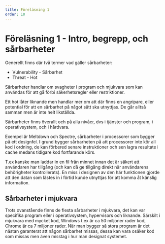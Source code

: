 ```yaml
---
title: Föreläsning 1
order: 10
---
```


# Föreläsning 1 - Intro, begrepp, och sårbarheter

Generellt finns där två termer vad gäller sårbarheter:

- Vulnerability - Sårbarhet
- Threat - Hot

Sårbarheter handlar om svagheter i program och mjukvara som kan användas för att gå förbi säkerhetsregler eller restriktioner.

Ett hot låter liknande men handlar mer om att där finns en angripare, eller potential för att en sårbarhet på något sätt ska utnyttjas. De går alltså samman men är inte helt likställda.

Sårbarheter finns överallt och på alla nivåer, dvs i tjänster och program, i operativsystem, och i hårdvara.

Exempel är Meltdown och Spectre, sårbarheter i processorer som bygger på ett designfel. I grund bygger sårbarheten på att processorer inte kör all kod i ordning, de kan förbered senare instruktioner och sen lagra resultate i cache medans tidigare kod fortfarande körs.

T.ex kanske man laddar in en fil från minnet innan det är säkert att användaren har tillgång (och kan då ge tillgång direkt när användarens behörigheter kontrollerats). En miss i designen av den här funktionen gjorde att den datan som lästes in i förtid kunde utnyttjas för att komma åt känslig information.

## Sårbarheter i mjukvara

Trots ovanstående finns de flesta sårbarheter i mjukvara, det kan var specifika program eller i operativsystem, hypervisors och liknande. Särskilt i mjukvara med mycket kod, Windows t.ex är ca 50 miljoner rader kod, Chrome är ca 7 miljoner rader. När man bygger så stora program är det nästan garanterat att någon sårbarhet missas, dessa kan vara osäker kod som missas men även misstag i hur man designat systemet.


